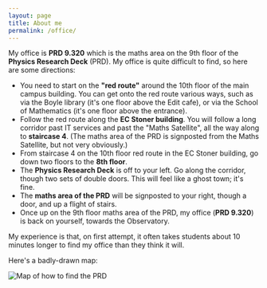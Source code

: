 ```yaml
---
layout: page
title: About me
permalink: /office/
---
```


My office is **PRD 9.320** which is the maths area on the 9th floor of the **Physics Research Deck** (PRD). My office is quite difficult to find, so here are some directions:

* You need to start on the **"red route"** around the 10th floor of the main campus building. You can get onto the red route various ways, such as via the Boyle library (it's one floor above the Edit cafe), or via the School of Mathematics (it's one floor above the entrance).
* Follow the red route along the **EC Stoner building**. You will follow a long corridor past IT services and past the "Maths Satellite", all the way along to **staircase 4**. (The maths area of the PRD is signposted from the Maths Satellite, but not very obviously.)
* From staircase 4 on the 10th floor red route in the EC Stoner building, go down two floors to the **8th floor**.
* The **Physics Research Deck** is off to your left. Go along the corridor, though two sets of double doors. This will feel like a ghost town; it's fine.
* The **maths area of the PRD** will be signposted to your right, though a door, and up a flight of stairs.
* Once up on the 9th floor maths area of the PRD, my office (**PRD 9.320**) is back on yourself, towards the Observatory.

My experience is that, on first attempt, it often takes students about 10 minutes longer to find my office than they think it will.

Here's a badly-drawn map:

![Map of how to find the PRD](https://mpaldridge.github.io/office.png)